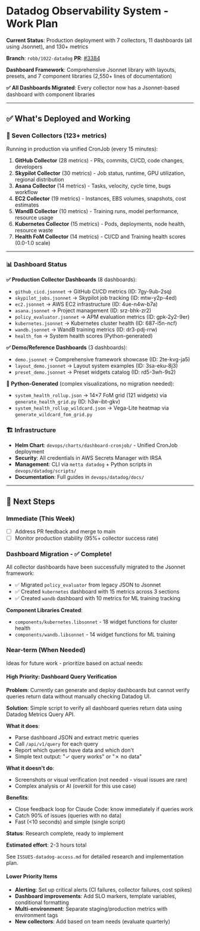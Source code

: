 # Datadog Observability System - Work Plan

**Current Status**: Production deployment with 7 collectors, 11 dashboards (all using Jsonnet), and 130+ metrics

**Branch**: `robb/1022-datadog` **PR**: [#3384](https://github.com/Metta-AI/metta/pull/3384)

**Dashboard Framework**: Comprehensive Jsonnet library with layouts, presets, and 7 component libraries (2,550+ lines of documentation)

**✅ All Dashboards Migrated**: Every collector now has a Jsonnet-based dashboard with component libraries

---

## ✅ What's Deployed and Working

### 🔌 Seven Collectors (123+ metrics)

Running in production via unified CronJob (every 15 minutes):

1. **GitHub Collector** (28 metrics) - PRs, commits, CI/CD, code changes, developers
2. **Skypilot Collector** (30 metrics) - Job status, runtime, GPU utilization, regional distribution
3. **Asana Collector** (14 metrics) - Tasks, velocity, cycle time, bugs workflow
4. **EC2 Collector** (19 metrics) - Instances, EBS volumes, snapshots, cost estimates
5. **WandB Collector** (10 metrics) - Training runs, model performance, resource usage
6. **Kubernetes Collector** (15 metrics) - Pods, deployments, node health, resource waste
7. **Health FoM Collector** (14 metrics) - CI/CD and Training health scores (0.0-1.0 scale)

---

### 📊 Dashboard Status

**✅ Production Collector Dashboards** (8 dashboards):
- `github_cicd.jsonnet` → GitHub CI/CD metrics (ID: 7gy-9ub-2sq)
- `skypilot_jobs.jsonnet` → Skypilot job tracking (ID: mtw-y2p-4ed)
- `ec2.jsonnet` → AWS EC2 infrastructure (ID: 4ue-n4w-b7a)
- `asana.jsonnet` → Project management (ID: srz-bhk-zr2)
- `policy_evaluator.jsonnet` → APM evaluation metrics (ID: gpk-2y2-9er)
- `kubernetes.jsonnet` → Kubernetes cluster health (ID: 687-i5n-ncf)
- `wandb.jsonnet` → WandB training metrics (ID: dr3-pdj-rrw)
- `health_fom` → System health scores (Python-generated)

**✅ Demo/Reference Dashboards** (3 dashboards):
- `demo.jsonnet` → Comprehensive framework showcase (ID: 2te-kvg-ja5)
- `layout_demo.jsonnet` → Layout system examples (ID: 3sa-eku-8j3)
- `preset_demo.jsonnet` → Preset widgets catalog (ID: rd5-3wh-9s2)

**🔧 Python-Generated** (complex visualizations, no migration needed):
- `system_health_rollup.json` → 14×7 FoM grid (121 widgets) via `generate_health_grid.py` (ID: h3w-ibt-gkv)
- `system_health_rollup_wildcard.json` → Vega-Lite heatmap via `generate_wildcard_fom_grid.py`


### 🏗️ Infrastructure

- **Helm Chart**: `devops/charts/dashboard-cronjob/` - Unified CronJob deployment
- **Security**: All credentials in AWS Secrets Manager with IRSA
- **Management**: CLI via `metta datadog` + Python scripts in `devops/datadog/scripts/`
- **Documentation**: Full guides in `devops/datadog/docs/`

---

## 🎯 Next Steps

### Immediate (This Week)

- [ ] Address PR feedback and merge to main
- [ ] Monitor production stability (95%+ collector success rate)

### Dashboard Migration - ✅ Complete!

All collector dashboards have been successfully migrated to the Jsonnet framework:
- ✅ Migrated `policy_evaluator` from legacy JSON to Jsonnet
- ✅ Created `kubernetes` dashboard with 15 metrics across 3 sections
- ✅ Created `wandb` dashboard with 10 metrics for ML training tracking

**Component Libraries Created**:
- `components/kubernetes.libsonnet` - 18 widget functions for cluster health
- `components/wandb.libsonnet` - 14 widget functions for ML training

### Near-term (When Needed)

Ideas for future work - prioritize based on actual needs:

#### High Priority: Dashboard Query Verification

**Problem**: Currently can generate and deploy dashboards but cannot verify queries return data without manually checking Datadog UI.

**Solution**: Simple script to verify all dashboard queries return data using Datadog Metrics Query API.

**What it does**:
- Parse dashboard JSON and extract metric queries
- Call `/api/v1/query` for each query
- Report which queries have data and which don't
- Simple text output: "✓ query works" or "✗ no data"

**What it doesn't do**:
- Screenshots or visual verification (not needed - visual issues are rare)
- Complex analysis or AI (overkill for this use case)

**Benefits**:
- Close feedback loop for Claude Code: know immediately if queries work
- Catch 90% of issues (queries with no data)
- Fast (<10 seconds) and simple (single script)

**Status**: Research complete, ready to implement

**Estimated effort**: 2-3 hours total

See `ISSUES-datadog-access.md` for detailed research and implementation plan.

#### Lower Priority Items

- **Alerting**: Set up critical alerts (CI failures, collector failures, cost spikes)
- **Dashboard improvements**: Add SLO markers, template variables, conditional formatting
- **Multi-environment**: Separate staging/production metrics with environment tags
- **New collectors**: Add based on team needs (evaluate quarterly)
